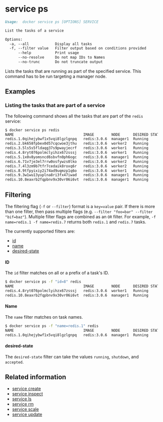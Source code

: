 <!--[metadata]>
+++
title = "service ps"
description = "The service ps command description and usage"
keywords = ["service, tasks", "ps"]
aliases = ["/engine/reference/commandline/service_tasks/"]
[menu.main]
parent = "smn_cli"
+++
<![end-metadata]-->

# service ps

```Markdown
Usage:	docker service ps [OPTIONS] SERVICE

List the tasks of a service

Options:
  -a, --all            Display all tasks
  -f, --filter value   Filter output based on conditions provided
      --help           Print usage
      --no-resolve     Do not map IDs to Names
      --no-trunc       Do not truncate output
```

Lists the tasks that are running as part of the specified service. This command
has to be run targeting a manager node.


## Examples

### Listing the tasks that are part of a service

The following command shows all the tasks that are part of the `redis` service:

```bash
$ docker service ps redis
NAME                                IMAGE        NODE      DESIRED STATE  CURRENT STATE
redis.1.0qihejybwf1x5vqi8lgzlgnpq   redis:3.0.6  manager1  Running        Running 8 seconds
redis.2.bk658fpbex0d57cqcwoe3jthu   redis:3.0.6  worker2   Running        Running 9 seconds
redis.3.5ls5s5fldaqg37s9pwayjecrf   redis:3.0.6  worker1   Running        Running 9 seconds
redis.4.8ryt076polmclyihzx67zsssj   redis:3.0.6  worker1   Running        Running 9 seconds
redis.5.1x0v8yomsncd6sbvfn0ph6ogc   redis:3.0.6  manager1  Running        Running 8 seconds
redis.6.71v7je3el7rrw0osfywzs0lko   redis:3.0.6  worker2   Running        Running 9 seconds
redis.7.4l3zm9b7tfr7cedaik8roxq6r   redis:3.0.6  worker2   Running        Running 9 seconds
redis.8.9tfpyixiy2i74ad9uqmzp1q6o   redis:3.0.6  worker1   Running        Running 9 seconds
redis.9.3w1wu13yuplna8ri3fx47iwad   redis:3.0.6  manager1  Running        Running 8 seconds
redis.10.8eaxrb2fqpbnv9x30vr06i6vt  redis:3.0.6  manager1  Running        Running 8 seconds
```


## Filtering

The filtering flag (`-f` or `--filter`) format is a `key=value` pair. If there
is more than one filter, then pass multiple flags (e.g. `--filter "foo=bar" --filter "bif=baz"`).
Multiple filter flags are combined as an `OR` filter. For example,
`-f name=redis.1 -f name=redis.7` returns both `redis.1` and `redis.7` tasks.

The currently supported filters are:

* [id](#id)
* [name](#name)
* [desired-state](#desired-state)


#### ID

The `id` filter matches on all or a prefix of a task's ID.

```bash
$ docker service ps -f "id=8" redis
NAME                                IMAGE        NODE      DESIRED STATE  CURRENT STATE
redis.4.8ryt076polmclyihzx67zsssj   redis:3.0.6  worker1   Running        Running 9 seconds
redis.10.8eaxrb2fqpbnv9x30vr06i6vt  redis:3.0.6  manager1  Running        Running 8 seconds
```

#### Name

The `name` filter matches on task names.

```bash
$ docker service ps -f "name=redis.1" redis
NAME                                IMAGE        NODE      DESIRED STATE  CURRENT STATE
redis.1.0qihejybwf1x5vqi8lgzlgnpq   redis:3.0.6  manager1  Running        Running 8 seconds
```


#### desired-state

The `desired-state` filter can take the values `running`, `shutdown`, and `accepted`.


## Related information

* [service create](service_create.md)
* [service inspect](service_inspect.md)
* [service ls](service_ls.md)
* [service rm](service_rm.md)
* [service scale](service_scale.md)
* [service update](service_update.md)
